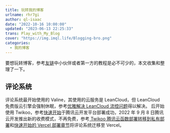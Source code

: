 ```yaml
---
title: 玩转我的博客
urlname: rhr7gi
author: ql-isaac
date: "2022-10-16 10:00:00"
updated: "2023-06-13 22:25:33"
trans: Play_with_My_Blog
cover: "https://img.imql.life/Blogging-bro.png"
categories:
  - 我的博客
---
```


要想玩转博客，参考[友链](https://www.imql.life/link/)中小伙伴或者第一方的教程是必不可少的，本文收集和整理了一下。

<!-- more -->

## 评论系统

评论系统最开始使用的 Valine，其使用的云服务是 LeanCloud，但 LeanCloud 免费版云引擎会强制休眠，参考[优雅解决 LeanCloud 流控问题](https://www.antmoe.com/posts/ff6aef7b/index.html)得以解决。
后开始使用 Twikoo，参考[快速开始](https://twikoo.js.org/quick-start.html)于腾讯云开发平台部署成功，2022 年 9 月 8 日腾讯云开发推出新的收费模式，不再免费，参考[ Twikoo 腾讯云函数部署转移到私有部署](https://blog.zhheo.com/p/99d020fe.html)和[快速开始的 Vercel 部署章节](https://twikoo.js.org/quick-start.html#vercel-%E9%83%A8%E7%BD%B2)将评论系统迁移至 Vercel。
